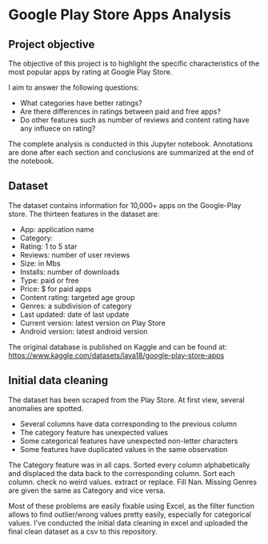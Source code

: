 # Google Play Store Apps Analysis

## Project objective
The objective of this project is to highlight the specific characteristics of the most popular apps by rating at Google Play Store. 

I aim to answer the following questions:

- What categories have better ratings?
- Are there differences in ratings between paid and free apps?
- Do other features such as number of reviews and content rating have any influece on rating?

The complete analysis is conducted in this Jupyter notebook. Annotations are done after each section and conclusions are summarized at the end of the notebook.  

## Dataset
The dataset contains information for 10,000+ apps on the Google-Play store. 
The thirteen features in the dataset are: 
- App: application name
- Category:  
- Rating: 1 to 5 star  
- Reviews: number of user reviews
- Size: in Mbs
- Installs: number of downloads
- Type: paid or free
- Price: $ for paid apps
- Content rating: targeted age group
- Genres: a subdivision of category
- Last updated: date of last update
- Current version: latest version on Play Store
- Android version: latest android version

The original database is published on Kaggle and can be found at: 
https://www.kaggle.com/datasets/lava18/google-play-store-apps

## Initial data cleaning
The dataset has been scraped from the Play Store. At first view, several anomalies are spotted. 
- Several columns have data corresponding to the previous column
- The category feature has unexpected values
- Some categorical features have unexpected non-letter characters
- Some features have duplicated values in the same observation

The Category feature was in all caps. Sorted every column alphabetically and displaced the data back to the corresponding column. 
Sort each column. check no weird values. extract or replace. 
Fill Nan. Missing Genres are given the same as Category and vice versa. 

Most of these problems are easily fixable using Excel, as the filter function allows to find outlier/wrong values pretty easily, especially for categorical values. I've conducted the initial data cleaning in excel and uploaded the final clean dataset as a csv to this repository. 
